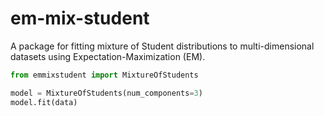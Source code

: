 # em-mix-student

A package for fitting mixture of Student distributions to multi-dimensional datasets using Expectation-Maximization (EM).

```python
from emmixstudent import MixtureOfStudents

model = MixtureOfStudents(num_components=3)
model.fit(data)
```
